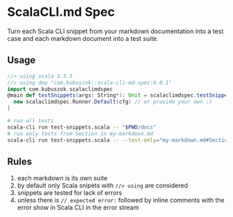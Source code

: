 # ScalaCLI.md Spec

Turn each Scala CLI snippet from your markdown documentation into a test case
and each markdown document into a test suite.

## Usage

```scala
//> using scala 3.3.3
//> using dep "com.kubuszok::scala-cli-md-spec:0.0.1"
import com.kubuszok.scalaclimdspec
@main def testSnippets(args: String*): Unit = scalaclimdspec.testSnippets(args.toArray) { cfg =>
  new scalaclimdspec.Runner.Default(cfg) // or provide your own :)
}
```

```bash
# run all tests
scala-cli run test-snippets.scala -- "$PWD/docs"
# run only tests from Section in my-markdown.md
scala-cli run test-snippets.scala -- --test-only="my-markdown.md#Section*" "$PWD/docs"
```

## Rules

 1. each markdown is its own suite
 2. by default only Scala snipets with `//> using` are considered
 3. snippets are tested for lack of errors
 4. unless there is `// expected error:` followed by inline comments with the error show in Scala CLI in the error stream
